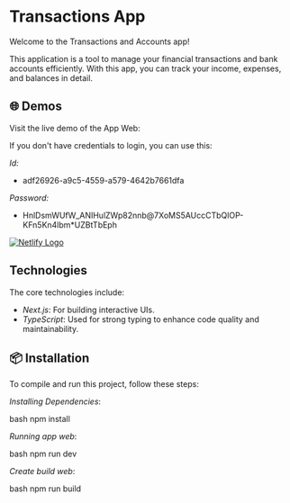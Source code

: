 # Transactions App
Welcome to the Transactions and Accounts app!

This application is a tool to manage your financial transactions and bank accounts efficiently.
With this app, you can track your income, expenses, and balances in detail.

## 🌐 Demos

Visit the live demo of the App Web:

If you don't have credentials to login, you can use this:

*Id:*

  - adf26926-a9c5-4559-a579-4642b7661dfa

 *Password:* 
 
 - HnlDsmWUfW_ANIHulZWp82nnb@7XoMS5AUccCTbQlOP-KFn5Kn4lbm*UZBtTbEph

[![Netlify Logo](https://www.netlify.com/img/global/badges/netlify-color-bg.svg)](https://main--transactions-app-hazleyjarquin.netlify.app/)

## Technologies

The core technologies include:
- *Next.js*: For building interactive UIs.
- *TypeScript*: Used for strong typing to enhance code quality and maintainability.


## 📦 Installation

To compile and run this project, follow these steps:

*Installing Dependencies*:

   bash
   npm install
   

*Running app web*:

   bash
   npm run dev
   

*Create build web*:

   bash
   npm run build
   
